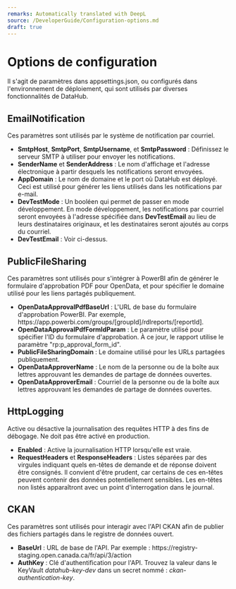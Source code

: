```yaml
---
remarks: Automatically translated with DeepL
source: /DeveloperGuide/Configuration-options.md
draft: true
---
```


# Options de configuration
Il s'agit de paramètres dans appsettings.json, ou configurés dans l'environnement de déploiement, qui sont utilisés par diverses fonctionnalités de DataHub.

## EmailNotification
Ces paramètres sont utilisés par le système de notification par courriel.

- **SmtpHost**, **SmtpPort**, **SmtpUsername**, et **SmtpPassword** : Définissez le serveur SMTP à utiliser pour envoyer les notifications.
- **SenderName** et **SenderAddress** : Le nom d'affichage et l'adresse électronique à partir desquels les notifications seront envoyées.
- **AppDomain** : Le nom de domaine et le port où DataHub est déployé. Ceci est utilisé pour générer les liens utilisés dans les notifications par e-mail.
- **DevTestMode** : Un booléen qui permet de passer en mode développement. En mode développement, les notifications par courriel seront envoyées à l'adresse spécifiée dans **DevTestEmail** au lieu de leurs destinataires originaux, et les destinataires seront ajoutés au corps du courriel.
- **DevTestEmail** : Voir ci-dessus.

## PublicFileSharing
Ces paramètres sont utilisés pour s'intégrer à PowerBI afin de générer le formulaire d'approbation PDF pour OpenData, et pour spécifier le domaine utilisé pour les liens partagés publiquement.

- **OpenDataApprovalPdfBaseUrl** : L'URL de base du formulaire d'approbation PowerBI. Par exemple, https\://app.powerbi.com/groups/[groupId]/rdlreports/[reportId].
- **OpenDataApprovalPdfFormIdParam** : Le paramètre utilisé pour spécifier l'ID du formulaire d'approbation. À ce jour, le rapport utilise le paramètre "rp:p_approval_form_id".
- **PublicFileSharingDomain** : Le domaine utilisé pour les URLs partagées publiquement.
- **OpenDataApproverName** : Le nom de la personne ou de la boîte aux lettres approuvant les demandes de partage de données ouvertes.
- **OpenDataApproverEmail** : Courriel de la personne ou de la boîte aux lettres approuvant les demandes de partage de données ouvertes.

## HttpLogging
Active ou désactive la journalisation des requêtes HTTP à des fins de débogage. Ne doit pas être activé en production.

- **Enabled** : Active la journalisation HTTP lorsqu'elle est vraie.
- **RequestHeaders** et **ResponseHeaders** : Listes séparées par des virgules indiquant quels en-têtes de demande et de réponse doivent être consignés. Il convient d'être prudent, car certains de ces en-têtes peuvent contenir des données potentiellement sensibles. Les en-têtes non listés apparaîtront avec un point d'interrogation dans le journal.

## CKAN
Ces paramètres sont utilisés pour interagir avec l'API CKAN afin de publier des fichiers partagés dans le registre de données ouvert.

- **BaseUrl** : URL de base de l'API. Par exemple : https\://registry-staging.open.canada.ca/fr/api/3/action
- **AuthKey** : Clé d'authentification pour l'API. Trouvez la valeur dans le KeyVault _datahub-key-dev_ dans un secret nommé : _ckan-authentication-key_.
